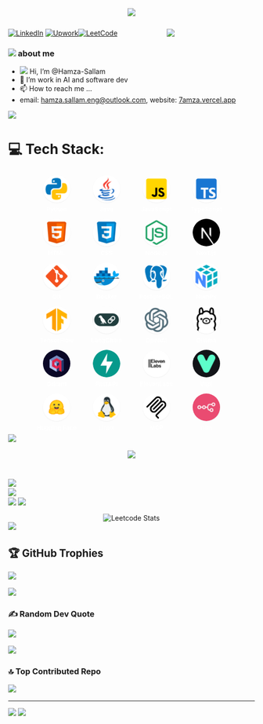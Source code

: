 <h1 align="center">
  <a href="https://git.io/typing-svg">
    <img src="https://readme-typing-svg.herokuapp.com/?lines=Hello,+There!+👋;This+is+Hamza+Sallam....;Welcome+to+my+GitHub!&center=true&size=30">
  </a>
</h1>


<img align='right' src="https://media.giphy.com/media/M9gbBd9nbDrOTu1Mqx/giphy.gif" width="180"></a>


[![LinkedIn](https://custom-icon-badges.demolab.com/badge/LinkedIn-0A66C2?logo=linkedin-white&logoColor=fff)](https://linkedin.com/in/hamza-sallam) [![Upwork](https://img.shields.io/badge/Upwork-6FDA44?logo=upwork&logoColor=fff)](https://www.upwork.com/freelancers/~01323c8d9ad0ad3f8f)[![LeetCode](https://img.shields.io/badge/LeetCode-000000?logo=LeetCode&logoColor=#d16c06)](https://leetcode.com/u/3afrot/)

### <img src="https://github.com/TheDudeThatCode/TheDudeThatCode/blob/master/Assets/Developer.gif" width="45" /> about me
- <img src="https://github.com/TheDudeThatCode/TheDudeThatCode/blob/master/Assets/Hi.gif" width="20" /> Hi, I’m @Hamza-Sallam
- 👀 I’m work in AI and software dev 
- 📫 How to reach me ... 
- email: hamza.sallam.eng@outlook.com, website: [7amza.vercel.app](https://7amza.vercel.app)

<img src="https://user-images.githubusercontent.com/73097560/115834477-dbab4500-a447-11eb-908a-139a6edaec5c.gif">

# 💻 Tech Stack:
<div align="center">
  <span style="display:inline-block;text-align:center;width:86px;margin:6px;">
  <div style="width:56px;height:56px;border-radius:50%;overflow:hidden;box-shadow:0 1px 2px rgba(0,0,0,0.06);margin:0 auto;">
      <img src="tech/Python.png" alt="Python" style="width:100%;height:100%;object-fit:contain;" />
    </div>
    <div style="font-size:12px;color:#fff; font-weight:bold;margin-top:6px;">Python</div>
  </span>
  <span style="display:inline-block;text-align:center;width:86px;margin:6px;">
  <div style="width:56px;height:56px;border-radius:50%;overflow:hidden;box-shadow:0 1px 2px rgba(0,0,0,0.06);margin:0 auto;">
      <img src="tech/java.png" alt="Java" style="width:100%;height:100%;object-fit:contain;" />
    </div>
    <div style="font-size:12px;color:#fff;font-weight:bold;margin-top:6px;">Java</div>
  </span>
  <span style="display:inline-block;text-align:center;width:86px;margin:6px;">
    <div style="width:56px;height:56px;border-radius:50%;overflow:hidden;box-shadow:0 1px 2px rgba(0,0,0,0.06);margin:0 auto;">
      <img src="tech/javascript.png" alt="JavaScript" style="width:100%;height:100%;object-fit:contain;" />
    </div>
    <div style="font-size:12px;color:#fff;font-weight:bold;margin-top:6px;">JavaScript</div>
  </span>
  <span style="display:inline-block;text-align:center;width:86px;margin:6px;">
    <div style="width:56px;height:56px;border-radius:50%;overflow:hidden;box-shadow:0 1px 2px rgba(0,0,0,0.06);margin:0 auto;">
      <img src="tech/typescript.png" alt="TypeScript" style="width:100%;height:100%;object-fit:contain;" />
    </div>
    <div style="font-size:12px;color:#fff;font-weight:bold;margin-top:6px;">TypeScript</div>
  </span>
  <span style="display:inline-block;text-align:center;width:86px;margin:6px;">
    <div style="width:56px;height:56px;border-radius:50%;overflow:hidden;box-shadow:0 1px 2px rgba(0,0,0,0.06);margin:0 auto;"> 
      <img src="tech/html.png" alt="HTML" style="width:100%;height:100%;object-fit:contain;" />
    </div>
    <div style="font-size:12px;color:#fff;font-weight:bold;margin-top:6px;">HTML</div>
  </span>
  <span style="display:inline-block;text-align:center;width:86px;margin:6px;">
    <div style="width:56px;height:56px;border-radius:50%;overflow:hidden;box-shadow:0 1px 2px rgba(0,0,0,0.06);margin:0 auto;">
      <img src="tech/css.png" alt="CSS" style="width:100%;height:100%;object-fit:contain;" />
    </div>
    <div style="font-size:12px;color:#fff;font-weight:bold;margin-top:6px;">CSS</div>
  </span>
  <span style="display:inline-block;text-align:center;width:86px;margin:6px;">
  <div style="width:56px;height:56px;border-radius:50%;overflow:hidden;box-shadow:0 1px 2px rgba(0,0,0,0.06);margin:0 auto;">
      <img src="tech/nodejs.png" alt="Node.js" style="width:100%;height:100%;object-fit:contain;" />
    </div>
    <div style="font-size:12px;color:#fff;font-weight:bold;margin-top:6px;">Node.js</div>
  </span>
  <span style="display:inline-block;text-align:center;width:86px;margin:6px;">
    <div style="width:56px;height:56px;border-radius:50%;overflow:hidden;box-shadow:0 1px 2px rgba(0,0,0,0.06);margin:0 auto;">
      <img src="tech/next.png" alt="Next.js" style="width:100%;height:100%;object-fit:contain;" />
    </div>
    <div style="font-size:12px;color:#fff;font-weight:bold;margin-top:6px;">Next.js</div>
  </span>
  <span style="display:inline-block;text-align:center;width:86px;margin:6px;">
    <div style="width:56px;height:56px;border-radius:50%;overflow:hidden;box-shadow:0 1px 2px rgba(0,0,0,0.06);margin:0 auto;">
      <img src="tech/git.png" alt="Git" style="width:100%;height:100%;object-fit:contain;" />
    </div>
    <div style="font-size:12px;color:#fff;font-weight:bold;margin-top:6px;">Git</div>
  </span>
  <span style="display:inline-block;text-align:center;width:86px;margin:6px;">
  <div style="width:56px;height:56px;border-radius:50%;overflow:hidden;box-shadow:0 1px 2px rgba(0,0,0,0.06);margin:0 auto;">
      <img src="tech/docker.png" alt="Docker" style="width:100%;height:100%;object-fit:contain;" />
    </div>
    <div style="font-size:12px;color:#fff;font-weight:bold;margin-top:6px;">Docker</div>
  </span>
  <span style="display:inline-block;text-align:center;width:86px;margin:6px;">
    <div style="width:56px;height:56px;border-radius:50%;overflow:hidden;box-shadow:0 1px 2px rgba(0,0,0,0.06);margin:0 auto;">
      <img src="tech/postgre.png" alt="PostgreSQL" style="width:100%;height:100%;object-fit:contain;" />
    </div>
    <div style="font-size:12px;color:#fff;font-weight:bold;margin-top:6px;">PostgreSQL</div>
  </span>
  <span style="display:inline-block;text-align:center;width:86px;margin:6px;">
    <div style="width:56px;height:56px;border-radius:50%;overflow:hidden;box-shadow:0 1px 2px rgba(0,0,0,0.06);margin:0 auto;">
      <img src="tech/Numpy.png" alt="NumPy" style="width:100%;height:100%;object-fit:contain;" />
    </div>
    <div style="font-size:12px;color:#fff;font-weight:bold;margin-top:6px;">NumPy</div>
  </span>
  <span style="display:inline-block;text-align:center;width:86px;margin:6px;">
    <div style="width:56px;height:56px;border-radius:50%;overflow:hidden;box-shadow:0 1px 2px rgba(0,0,0,0.06);margin:0 auto;">
      <img src="tech/tensorflow.png" alt="TensorFlow" style="width:100%;height:100%;object-fit:contain;" />
    </div>
    <div style="font-size:12px;color:#fff;font-weight:bold;margin-top:6px;">TensorFlow</div>
  </span>
  <span style="display:inline-block;text-align:center;width:86px;margin:6px;">
    <div style="width:56px;height:56px;border-radius:50%;overflow:hidden;box-shadow:0 1px 2px rgba(0,0,0,0.06);margin:0 auto;">
      <img src="tech/langchain.png" alt="LangChain" style="width:100%;height:100%;object-fit:contain;" />
    </div>
    <div style="font-size:12px;color:#fff;font-weight:bold;margin-top:6px;">LangChain</div>
  </span>
  <span style="display:inline-block;text-align:center;width:86px;margin:6px;">
    <div style="width:56px;height:56px;border-radius:50%;overflow:hidden;box-shadow:0 1px 2px rgba(0,0,0,0.06);margin:0 auto;">
      <img src="tech/openai.png" alt="OpenAI" style="width:100%;height:100%;object-fit:contain;" />
    </div>
    <div style="font-size:12px;color:#fff;font-weight:bold;margin-top:6px;">OpenAI</div>
  </span>
  <span style="display:inline-block;text-align:center;width:86px;margin:6px;">
    <div style="width:56px;height:56px;border-radius:50%;overflow:hidden;box-shadow:0 1px 2px rgba(0,0,0,0.06);margin:0 auto;">
      <img src="tech/ollama.png" alt="Ollama" style="width:100%;height:100%;object-fit:contain;" />
    </div>
    <div style="font-size:12px;color:#fff;font-weight:bold;margin-top:6px;">Ollama</div>
  </span>
  <span style="display:inline-block;text-align:center;width:86px;margin:6px;">
    <div style="width:56px;height:56px;border-radius:50%;overflow:hidden;box-shadow:0 1px 2px rgba(0,0,0,0.06);margin:0 auto;">
      <img src="tech/qdrant.webp" alt="Qdrant" style="width:100%;height:100%;object-fit:contain;" />
    </div>
    <div style="font-size:12px;color:#fff;font-weight:bold;margin-top:6px;">Qdrant</div>
  </span>
  <span style="display:inline-block;text-align:center;width:86px;margin:6px;">
    <div style="width:56px;height:56px;border-radius:50%;overflow:hidden;box-shadow:0 1px 2px rgba(0,0,0,0.06);margin:0 auto;">
      <img src="tech/fastapi.svg" alt="FastAPI" style="width:100%;height:100%;object-fit:contain;" />
    </div>
    <div style="font-size:12px;color:#fff;font-weight:bold;margin-top:6px;">FastAPI</div>
  </span>
  <span style="display:inline-block;text-align:center;width:86px;margin:6px;">
    <div style="width:56px;height:56px;border-radius:50%;overflow:hidden;box-shadow:0 1px 2px rgba(0,0,0,0.06);margin:0 auto;">
      <img src="tech/elevenlabs.png" alt="ElevenLabs" style="width:100%;height:100%;object-fit:contain;" />
    </div>
    <div style="font-size:12px;color:#fff;font-weight:bold;margin-top:6px;">ElevenLabs</div>
  </span>
  <span style="display:inline-block;text-align:center;width:86px;margin:6px;">
    <div style="width:56px;height:56px;border-radius:50%;overflow:hidden;box-shadow:0 1px 2px rgba(0,0,0,0.06);margin:0 auto;">
      <img src="tech/vapi.png" alt="Vapi" style="width:100%;height:100%;object-fit:contain;" />
    </div>
    <div style="font-size:12px;color:#fff;font-weight:bold;margin-top:6px;">Vapi</div>
  </span>
  <span style="display:inline-block;text-align:center;width:86px;margin:6px;">
    <div style="width:56px;height:56px;border-radius:50%;overflow:hidden;box-shadow:0 1px 2px rgba(0,0,0,0.06);margin:0 auto;">
      <img src="tech/hugging.png" alt="Hugging Face" style="width:100%;height:100%;object-fit:contain;" />
    </div>
    <div style="font-size:12px;color:#fff;font-weight:bold;margin-top:6px;">Hugging Face</div>
  </span>
  <span style="display:inline-block;text-align:center;width:86px;margin:6px;">
    <div style="width:56px;height:56px;border-radius:50%;overflow:hidden;box-shadow:0 1px 2px rgba(0,0,0,0.06);margin:0 auto;">
      <img src="tech/linux.png" alt="Linux" style="width:100%;height:100%;object-fit:contain;" />
    </div>
    <div style="font-size:12px;color:#fff;font-weight:bold;margin-top:6px;">Linux</div>
  </span>
  <span style="display:inline-block;text-align:center;width:86px;margin:6px;">
    <div style="width:56px;height:56px;border-radius:50%;overflow:hidden;box-shadow:0 1px 2px rgba(0,0,0,0.06);margin:0 auto;">
      <img src="tech/mcp.png" alt="MCP" style="width:100%;height:100%;object-fit:contain;" />
    </div>
    <div style="font-size:12px;color:#fff;font-weight:bold;margin-top:6px;">MCP</div>
  </span>
  <span style="display:inline-block;text-align:center;width:86px;margin:6px;">
    <div style="width:56px;height:56px;border-radius:50%;overflow:hidden;box-shadow:0 1px 2px rgba(0,0,0,0.06);margin:0 auto;">
      <img src="tech/n8n.jpg" alt="n8n" style="width:100%;height:100%;object-fit:contain;" />
    </div>
    <div style="font-size:12px;color:#fff;font-weight:bold;margin-top:6px;">n8n</div>
  </span>
</div>
<img src="https://user-images.githubusercontent.com/73097560/115834477-dbab4500-a447-11eb-908a-139a6edaec5c.gif">

<br/>
  <p align="center">
<img src="https://i.imgur.com/YCw47Dm.gif">
  </p>
  
# 
![](https://github-readme-stats.vercel.app/api?username=Hamza-SALLAM&theme=dark&hide_border=false&include_all_commits=true&count_private=false)<br/>
![](https://github-readme-streak-stats.herokuapp.com/?user=Hamza-SALLAM&theme=dark&hide_border=false)<br/>
![](https://github-readme-stats.vercel.app/api/top-langs/?username=Hamza-SALLAM&theme=dark&hide_border=false&include_all_commits=true&count_private=false&layout=compact)
<img src="https://user-images.githubusercontent.com/73097560/115834477-dbab4500-a447-11eb-908a-139a6edaec5c.gif">

<div align="center">
    <img src="https://leetcard.jacoblin.cool/3afrot" alt="Leetcode Stats">
</div>

<img src="https://user-images.githubusercontent.com/73097560/115834477-dbab4500-a447-11eb-908a-139a6edaec5c.gif">

## 🏆 GitHub Trophies
![](https://github-profile-trophy.vercel.app/?username=Hamza-SALLAM&theme=radical&no-frame=false&no-bg=true&margin-w=4)

<img src="https://user-images.githubusercontent.com/73097560/115834477-dbab4500-a447-11eb-908a-139a6edaec5c.gif">

### ✍️ Random Dev Quote
![](https://quotes-github-readme.vercel.app/api?type=horizontal&theme=radical)

<img src="https://user-images.githubusercontent.com/73097560/115834477-dbab4500-a447-11eb-908a-139a6edaec5c.gif">

### 🔝 Top Contributed Repo
![](https://github-contributor-stats.vercel.app/api?username=Hamza-SALLAM&limit=5&theme=dark&combine_all_yearly_contributions=true)

---
[![](https://visitcount.itsvg.in/api?id=hamza-sallam&icon=10&color=9)](https://visitcount.itsvg.in)
<img src="https://user-images.githubusercontent.com/73097560/115834477-dbab4500-a447-11eb-908a-139a6edaec5c.gif">


